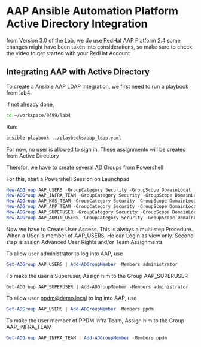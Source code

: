 # AAP Ansible Automation Platform Active Directory Integration
from Version 3.0 of the Lab, we do use RedHat AAP Platform 2.4
some changes might have been taken into considerations, so make sure to check the video to get started with your RedHat Account
## Integrating AAP with Active Directory



To create a Ansible AAP LDAP Integration, we first need to run a playbook from lab4:

if not already done,

```bash
cd ~/workspace/0499/lab4
```

Run:
```bash
ansible-playbook ../playbooks/aap_ldap.yaml
```

For now, no user is allowed to sign in. These assignments will be created from Active Directory

Therefor, we have to create several AD Groups from Powershell

For this, start a Powershell Session on Launchpad

```powershell
New-ADGroup AAP_USERS -GroupCategory Security -GroupScope DomainLocal -Description "Users allowed to log into Ansible Automation Platform"
New-ADGroup AAP_INFRA_TEAM -GroupCategory Security -GroupScope DomainLocal -Description "Users members of AAP Infra Team"
New-ADGroup AAP_K8S_TEAM -GroupCategory Security -GroupScope DomainLocal -Description "Users members of AAP Kubernetes Team"
New-ADGroup AAP_APP_TEAM -GroupCategory Security -GroupScope DomainLocal -Description "Users members of AAP APP Team"
New-ADGroup AAP_SUPERUSER -GroupCategory Security -GroupScope DomainLocal -Description "Users members of AAP Superuser Group"
New-ADGroup AAP_ADMIN_USERS -GroupCategory Security -GroupScope DomainLocal -Description "Users members of AAP Admin Group"
```

Now we have to Create User Access. This is always a multi step Procedure.
When a USer is member of AAP_USERS, He can LogIn as view only.
Second step is assign Advanced User Rights and/or Team Assignments  


To allow user administrator to log into AAP, use

```powershell
Get-ADGroup AAP_USERS | Add-ADGroupMember -Members administrator
```
To make the user a Superuser, Assign him to the Group AAP_SUPERUSER

```
Get-ADGroup AAP_SUPERUSER | Add-ADGroupMember -Members administrator
```


To allow user ppdm@demo.local to log into AAP, use

```powershell
Get-ADGroup AAP_USERS | Add-ADGroupMember -Members ppdm
```
To make the user member of PPDM Infra Team, Assign him to the Group AAP_INFRA_TEAM

```powershell
Get-ADGroup AAP_INFRA_TEAM | Add-ADGroupMember -Members ppdm
```

